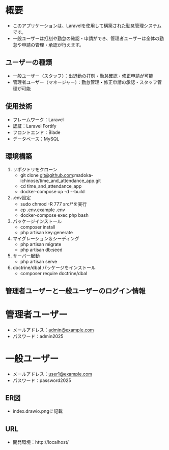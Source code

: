 # 概要

- このアプリケーションは、Laravelを使用して構築された勤怠管理システムです。
- 一般ユーザーは打刻や勤怠の確認・申請ができ、管理者ユーザーは全体の勤怠や申請の管理・承認が行えます。

## ユーザーの種類

- 一般ユーザー（スタッフ）：出退勤の打刻・勤怠確認・修正申請が可能
- 管理者ユーザー（マネージャー）：勤怠管理・修正申請の承認・スタッフ管理が可能

## 使用技術

- フレームワーク：Laravel
- 認証：Laravel Fortify
- フロントエンド：Blade
- データベース：MySQL
  
## 環境構築

1. リポジトリをクローン
   - git clone git@github.com:madoka-ichinose/time_and_attendance_app.git
   - cd time_and_attendance_app
   - docker-compose up -d --build
2. .env設定
   - sudo chmod -R 777 src/*を実行
   - cp .env.example .env
   - docker-compose exec php bash
3. パッケージインストール
   - composer install
   - php artisan key:generate
4. マイグレーション＆シーディング
   - php artisan migrate
   - php artisan db:seed
5. サーバー起動
   - php artisan serve
6. doctrine/dbal パッケージをインストール
   - composer require doctrine/dbal

## 管理者ユーザーと一般ユーザーのログイン情報

# 管理者ユーザー

- メールアドレス：admin@example.com
- パスワード：admin2025

# 一般ユーザー

- メールアドレス：user1@example.com
- パスワード：password2025

## ER図  

- index.drawio.pngに記載

## URL　　

- 開発環境：http://localhost/
